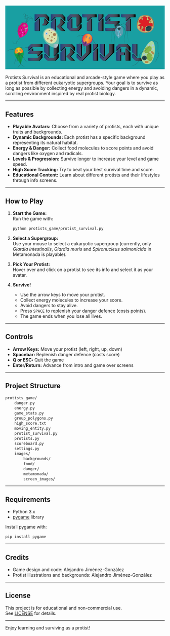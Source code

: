 <p align="center">
  <img src="images/screen_images/tittle.png" alt="Protists Survival Title" />
</p>

Protists Survival is an educational and arcade-style game where you play as a protist from different eukaryotic supergroups. Your goal is to survive as long as possible by collecting energy and avoiding dangers in a dynamic, scrolling environment inspired by real protist biology.

---

## Features

- **Playable Avatars:** Choose from a variety of protists, each with unique traits and backgrounds.
- **Dynamic Backgrounds:** Each protist has a specific background representing its natural habitat.
- **Energy & Danger:** Collect food molecules to score points and avoid dangers like oxygen and radicals.
- **Levels & Progression:** Survive longer to increase your level and game speed.
- **High Score Tracking:** Try to beat your best survival time and score.
- **Educational Content:** Learn about different protists and their lifestyles through info screens.

---

## How to Play

1. **Start the Game:**  
   Run the game with:
   ```bash
   python protists_game/protist_survival.py
   ```

2. **Select a Supergroup:**  
   Use your mouse to select a eukaryotic supergroup (currently, only *Giardia intestinalis*, *Giardia muris* and *Spironucleus salmonicida* in Metamonada is playable).

3. **Pick Your Protist:**  
   Hover over and click on a protist to see its info and select it as your avatar.

4. **Survive!**  
   - Use the arrow keys to move your protist.
   - Collect energy molecules to increase your score.
   - Avoid dangers to stay alive.
   - Press `SPACE` to replenish your danger defence (costs points).
   - The game ends when you lose all lives.

---

## Controls

- **Arrow Keys:** Move your protist (left, right, up, down)
- **Spacebar:** Replenish danger defence (costs score)
- **Q or ESC:** Quit the game
- **Enter/Return:** Advance from intro and game over screens

---

## Project Structure

```
protists_game/
    danger.py
    energy.py
    game_stats.py
    group_polygons.py
    high_score.txt
    moving_entity.py
    protist_survival.py
    protists.py
    scoreboard.py
    settings.py
    images/
        backgrounds/
        food/
        danger/
        metamonada/
        screen_images/
```

---

## Requirements

- Python 3.x
- [pygame](https://www.pygame.org/) library

Install pygame with:
```bash
pip install pygame
```

---

## Credits

- Game design and code: Alejandro Jiménez-González
- Protist illustrations and backgrounds: Alejandro Jiménez-González

---

## License

This project is for educational and non-commercial use.  
See [LICENSE](LICENSE) for details.

---

Enjoy learning and surviving as a protist!